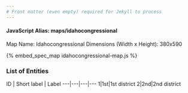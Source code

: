 ```yaml
---
# Front matter (even empty) required for Jekyll to process
---
```


#### JavaScript Alias: maps/idahocongressional

Map Name: Idahocongressional
Dimensions (Width x Height): 380x590



{% embed_spec_map idahocongressional-map.js %}

### List of Entities

ID | Short label | Label
---|---|---|---
1|1st|1st district
2|2nd|2nd district

